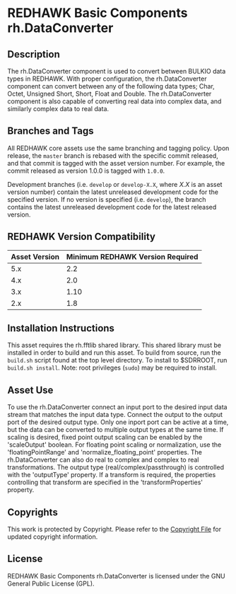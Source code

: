 # REDHAWK Basic Components rh.DataConverter
 
## Description

The rh.DataConverter component is used to convert between BULKIO data types in
REDHAWK. With proper configuration, the rh.DataConverter component can convert
between any of the following data types; Char, Octet, Unsigned Short, Short,
Float and Double. The rh.DataConverter component is also capable of converting
real data into complex data, and similarly complex data to real data.

## Branches and Tags

All REDHAWK core assets use the same branching and tagging policy. Upon release,
the `master` branch is rebased with the specific commit released, and that
commit is tagged with the asset version number. For example, the commit released
as version 1.0.0 is tagged with `1.0.0`.

Development branches (i.e. `develop` or `develop-X.X`, where *X.X* is an asset
version number) contain the latest unreleased development code for the specified
version. If no version is specified (i.e. `develop`), the branch contains the
latest unreleased development code for the latest released version.

## REDHAWK Version Compatibility

| Asset Version | Minimum REDHAWK Version Required |
| ------------- | -------------------------------- |
| 5.x           | 2.2                              |
| 4.x           | 2.0                              |
| 3.x           | 1.10                             |
| 2.x           | 1.8                              |

## Installation Instructions
This asset requires the rh.fftlib shared library. This shared library must be
installed in order to build and run this asset. To build from source, run the
`build.sh` script found at the top level directory. To install to $SDRROOT, run
`build.sh install`. Note: root privileges (`sudo`) may be required to install.

## Asset Use
To use the rh.DataConverter connect an input port to the desired input data stream that matches the input data type. Connect the output to the output port of the desired output type. Only one inport port can be active at a time, but the data can be converted to multiple output types at the same time. If scaling is desired, fixed point output scaling can be enabled by the 'scaleOutput' boolean. For floating point scaling or normalization, use the 'floatingPointRange' and 'normalize_floating_point' properties. The rh.DataConverter can also do real to complex and complex to real transformations. The output type (real/complex/passthrough) is controlled with the 'outputType' property. If a transform is required, the properties controlling that transform are specified in the 'transformProperties' property. 
## Copyrights

This work is protected by Copyright. Please refer to the
[Copyright File](COPYRIGHT) for updated copyright information.

## License

REDHAWK Basic Components rh.DataConverter is licensed under the GNU General
Public License (GPL).

